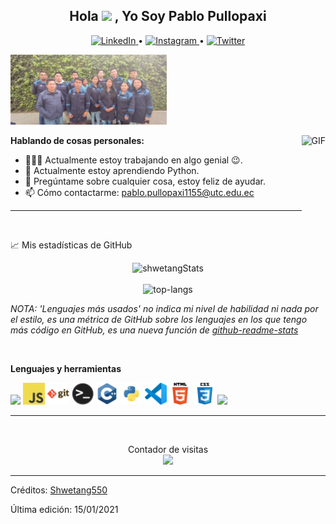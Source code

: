 <link rel="stylesheet" href="https://cdnjs.cloudflare.com/ajax/libs/font-awesome/5.15.4/css/all.min.css">

<h2 align="center">Hola <img src="https://media.giphy.com/media/hvRJCLFzcasrR4ia7z/giphy.gif" width="25px"> , Yo Soy Pablo Pullopaxi</h2>
<p align="center">
  <a href="https://www.linkedin.com/in/shwetang-3335b896/">
    <img src="https://cdn.jsdelivr.net/npm/simple-icons@v3/icons/linkedin.svg" alt="LinkedIn" height="30" width="30" />
  </a> •
  <a href="https://www.instagram.com/shwetang_singh/">
    <img src="https://cdn.jsdelivr.net/npm/simple-icons@v3/icons/instagram.svg" alt="Instagram" height="30" width="30" />
  </a> •
  <a href="https://twitter.com/Shwetang550">
    <img src="https://cdn.jsdelivr.net/npm/simple-icons@v3/icons/twitter.svg" alt="Twitter" height="30" width="30" />
  </a>
</p
<p align="center">
  <img src="https://github.com/Pabloutc/Pabloutc/blob/main/universidad.jpeg" alt="Pablo Pullopaxi" width="250rem" />
</p>

<img align="right" height="150rem" alt="GIF" src="https://media4.giphy.com/media/RbDKaczqWovIugyJmW/200w.webp?cid=ecf05e47yrznhyd4w1cnwbe3hlilpmls3c0mrsymhdzmzp5z&rid=200w.webp" />

**Hablando de cosas personales:**

- 👨🏽‍💻 Actualmente estoy trabajando en algo genial :wink:.
- 🌱 Actualmente estoy aprendiendo Python.
- 💬 Pregúntame sobre cualquier cosa, estoy feliz de ayudar.
- 📫 Cómo contactarme: pablo.pullopaxi1155@utc.edu.ec

***

 <br>

📈 Mis estadísticas de GitHub <br />
<p align="center">
  <img src="https://github-readme-stats.vercel.app/api?username=Shwetang550&theme=dark&show_icons=true" alt="shwetangStats" />  
  <br />
  <br />
  <img src="https://github-readme-stats.vercel.app/api/top-langs/?username=Shwetang550&layout=compact&theme=dark" alt="top-langs" />
</p>

*NOTA: 'Lenguajes más usados' no indica mi nivel de habilidad ni nada por el estilo, es una métrica de GitHub sobre los lenguajes en los que tengo más código en GitHub, es una nueva función de [github-readme-stats](https://github.com/anuraghazra/github-readme-stats)*

<br>

**Lenguajes y herramientas**

<code><img height="35rem" src="https://cdn4.iconfinder.com/data/icons/logos-3/600/React.js_logo-512.png" /></code>
<code><img height="35rem" src="https://raw.githubusercontent.com/github/explore/80688e429a7d4ef2fca1e82350fe8e3517d3494d/topics/javascript/javascript.png"></code>
<code><img height="35rem" src="https://raw.githubusercontent.com/github/explore/80688e429a7d4ef2fca1e82350fe8e3517d3494d/topics/git/git.png"></code>
<code><img height="35rem" src="https://raw.githubusercontent.com/github/explore/80688e429a7d4ef2fca1e82350fe8e3517d3494d/topics/terminal/terminal.png"></code>
<code><img height="35rem" src="https://raw.githubusercontent.com/github/explore/80688e429a7d4ef2fca1e82350fe8e3517d3494d/topics/cpp/cpp.png"></code>
<code><img height="35rem" src="https://raw.githubusercontent.com/github/explore/80688e429a7d4ef2fca1e82350fe8e3517d3494d/topics/python/python.png"></code>
<code><img alt="Visual Studio Code" height="35rem" src="https://raw.githubusercontent.com/github/explore/80688e429a7d4ef2fca1e82350fe8e3517d3494d/topics/visual-studio-code/visual-studio-code.png" /></code>
<code><img alt="HTML5" height="35rem" src="https://raw.githubusercontent.com/github/explore/80688e429a7d4ef2fca1e82350fe8e3517d3494d/topics/html/html.png" /></code>
<code><img alt="CSS3" height="35rem" src="https://raw.githubusercontent.com/github/explore/80688e429a7d4ef2fca1e82350fe8e3517d3494d/topics/css/css.png" /></code>
<code><img height="35rem" src="https://img.icons8.com/color/2x/bootstrap.png" /></code>

***

<br />

<p align="center"> 
  Contador de visitas<br>
  <img src="https://profile-counter.glitch.me/Shwetang550/count.svg" />
</p>

-----
Créditos: [Shwetang550](https://github.com/Shwetang550)

Última edición: 15/01/2021
